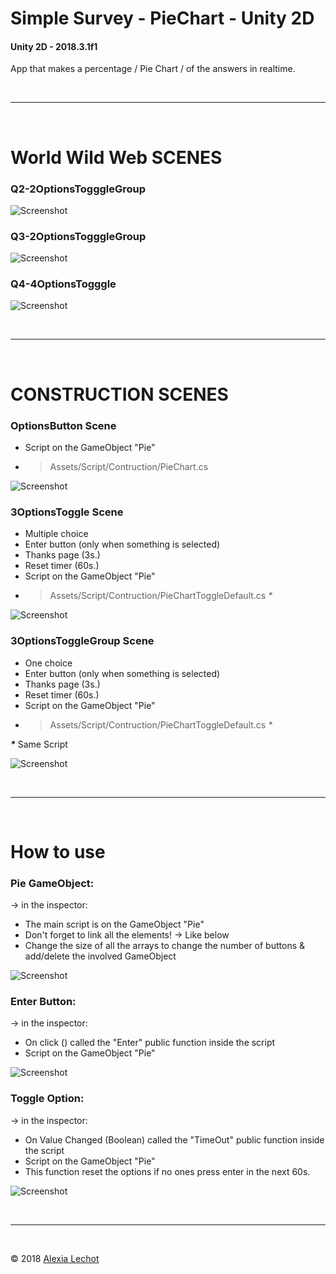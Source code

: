 # Simple Survey - PieChart - Unity 2D


#### Unity 2D - 2018.3.1f1
App that makes a percentage / Pie Chart / of the answers in realtime.

<br><hr><br>

# World Wild Web SCENES

### Q2-2OptionsTogggleGroup
![Screenshot](Screenshot/WWWScene/Q2-2OptionsTogggleGroup-Select.png)

### Q3-2OptionsTogggleGroup
![Screenshot](Screenshot/WWWScene/Q3-2OptionsTogggleGroup-select.png)

### Q4-4OptionsTogggle
![Screenshot](Screenshot/WWWScene/Q4-4OptionsTogggle.png)

<br><hr><br>

# CONSTRUCTION SCENES
### OptionsButton Scene
- Script on the GameObject "Pie"
- > Assets/Script/Contruction/PieChart.cs

![Screenshot](Screenshot/ConstructionScene/Buttons.png)


### 3OptionsToggle Scene
- Multiple choice
- Enter button (only when something is selected)
- Thanks page (3s.)
- Reset timer (60s.)
- Script on the GameObject "Pie"
- > Assets/Script/Contruction/PieChartToggleDefault.cs _*_

![Screenshot](Screenshot/ConstructionScene/Toggle.png)


### 3OptionsToggleGroup Scene
- One choice
- Enter button (only when something is selected)
- Thanks page (3s.)
- Reset timer (60s.)
- Script on the GameObject "Pie"
- > Assets/Script/Contruction/PieChartToggleDefault.cs _*_

**_*_**
Same Script 

![Screenshot](Screenshot/ConstructionScene/ToggleGroup.png)

<br><hr><br>

# How to use 

### Pie GameObject:

-> in the inspector:
- The main script is on the GameObject "Pie" 
- Don't forget to link all the elements! -> Like below 
- Change the size of all the arrays to change the number of buttons & add/delete the involved GameObject  

![Screenshot](Screenshot/GameObjectPie.png)

### Enter Button:

-> in the inspector:
- On click () called the "Enter" public function inside the script
- Script on the GameObject "Pie"

![Screenshot](Screenshot/EnterButton.png)

### Toggle Option:

-> in the inspector:
- On Value Changed (Boolean) called the "TimeOut" public function inside the script
- Script on the GameObject "Pie"
- This function reset the options if no ones press enter in the next 60s.

![Screenshot](Screenshot/ToggleOption.png)

<br><hr><br>

&copy; 2018 [Alexia Lechot](https://uxmilk.co)
